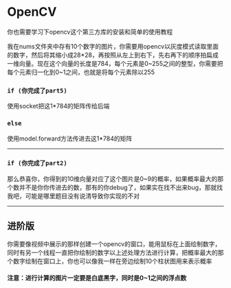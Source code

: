 # OpenCV
你也需要学习下opencv这个第三方库的安装和简单的使用教程

我在nums文件夹中存有10个数字的图片，你需要用opencv以灰度模式读取里面的数字，然后将其缩小成28*28，再按照从左上到右下，先右再下的顺序拍扁成一维向量。现在这个向量的长度是784，每个元素是0~255之间的整型，你需要把每个元素归一化到0~1之间，也就是将每个元素除以255

### `if (你完成了part5)`
使用socket把这1*784的矩阵传给后端
### `else`
使用model.forward方法传进去这1*784的矩阵

---

### `if (你完成了part2)`
那么恭喜你，你得到的10维向量对应了这个图片是0~9的概率，如果概率最大的那个数并不是你你传进去的数，那有的你debug了，如果实在找不出来bug，那就找我吧，可能是哪里题目没有说清导致你实现的不对

---

## 进阶版
你需要像视频中展示的那样创建一个opencv的窗口，能用鼠标在上面绘制数字，同时有另一个线程一直把你绘制的数字以上述处理方法进行计算，把概率最大的那个数字绘制在窗口上，你也可以像我一样在旁边绘制10个柱状图用来表示概率
#### 注意：进行计算的图片一定要是白底黑字，同时是0~1之间的浮点数